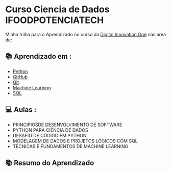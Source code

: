 # Curso Ciencia de Dados IFOODPOTENCIATECH

Minha trilha para o Aprendizado no curso da [Digital Innovation One](https://www.dio.me/) nas area de:

## 📚 Aprendizado em :

- [Python](https://docs.python.org/pt-br/3/)
- [GitHub](https://docs.github.com/pt)
- [Git](https://git-scm.com/docs/git/)
- [Machine Learning](https://azure.microsoft.com/en-us/)
- [SQL](https://cloud.google.com/sql?hl=pt-br)


## 💻 Aulas :
- PRINCIPIOSDE DESENVOLVIMENTO DE SOFTWARE
- PYTHON PARA CIÊNCIA DE DADOS
- DESAFIO DE CÓDIGO EM PYTHON
- MODELAGEM DE DADOS E PROJETOS LÓGICOS COM SQL
- TÉCNICAS E FUNDAMENTOS DE MACHINE LEARNING 

## 📚 Resumo do Aprendizado

